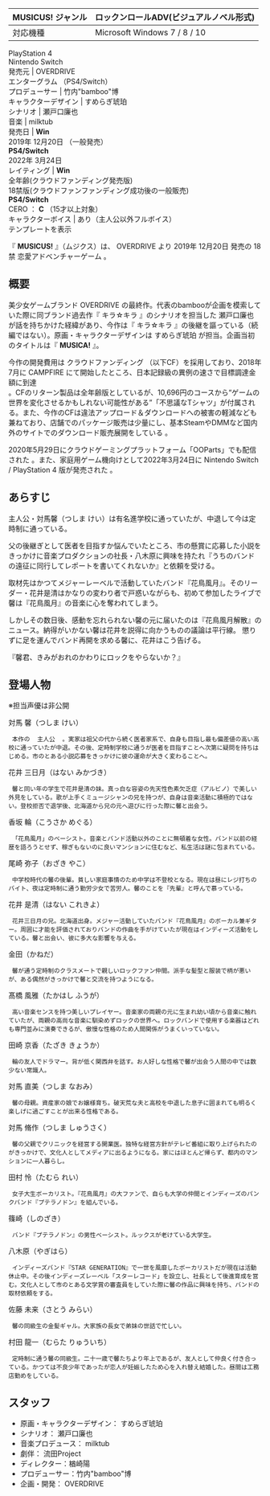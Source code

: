 MUSICUS!  ジャンル  |  ロックンロールADV(ビジュアルノベル形式)   
---|---  
対応機種  |  Microsoft Windows  7  /  8  /  10    
PlayStation 4  
Nintendo Switch  
発売元  |  OVERDRIVE    
エンターグラム  （PS4/Switch）  
プロデューサー  |  竹内"bamboo"博   
キャラクターデザイン  |  すめらぎ琥珀   
シナリオ  |  瀬戸口廉也   
音楽  |  milktub   
発売日  |  **Win**   
2019年  12月20日  （一般発売）  
**PS4/Switch**  
2022年  3月24日  
レイティング  |  **Win**   
全年齢(クラウドファンディング発売版)  
18禁版(クラウドファンファンディング成功後の一般販売)  
**PS4/Switch**  
CERO  ：  **C** （15才以上対象）  
キャラクターボイス  |  あり（主人公以外フルボイス）   
テンプレートを表示  
  
『 **MUSICUS!** 』（ムジクス）は、  OVERDRIVE  より  2019年  12月20日  発売の  18禁  恋愛アドベンチャーゲーム
。

##  概要  

美少女ゲームブランド  OVERDRIVE  の最終作。代表のbambooが企画を模索していた際に同ブランド過去作『  キラ☆キラ  』のシナリオを担当した
瀬戸口廉也  が話を持ちかけた経緯があり、今作は『  キラ☆キラ  』の後継を謳っている（続編ではない）。原画・キャラクターデザインは  すめらぎ琥珀
が担当。企画当初のタイトルは『 **MUSICA!** 』。

今作の開発費用は  クラウドファンディング  （以下CF）を採用しており、2018年7月に  CAMPFIRE
にて開始したところ、日本記録級の異例の速さで目標調達金額に到達  
。CFのリターン製品は全年齢版としているが、10,696円のコースから“ゲームの世界を変化させるかもしれない可能性がある”「不思議なTシャツ」が付属される。また、今作のCFは違法アップロード＆ダウンロードへの被害の軽減なども兼ねており、店舗でのパッケージ販売は少量にし、基本SteamやDMMなど国内外のサイトでのダウンロード販売展開をしている
  。

2020年5月29日にクラウドゲーミングプラットフォーム「OOParts」でも配信された    。また、家庭用ゲーム機向けとして2022年3月24日に
Nintendo Switch  /  PlayStation 4  版が発売された    。

##  あらすじ  

主人公・対馬馨（つしま けい）は有名進学校に通っていたが、中退して今は定時制に通っている。

父の後継ぎとして医者を目指すか悩んでいたところ、市の懸賞に応募した小説をきっかけに音楽プロダクションの社長・八木原に興味を持たれ『うちのバンドの遠征に同行してレポートを書いてくれないか』と依頼を受ける。

取材先はかつてメジャーレーベルで活動していたバンド『花鳥風月』。そのリーダー・花井是清はかなりの変わり者で戸惑いながらも、初めて参加したライブで馨は『花鳥風月』の音楽に心を奪われてしまう。

しかしその数日後、感動を忘れられない馨の元に届いたのは『花鳥風月解散』のニュース。納得がいかない馨は花井を説得に向かうものの議論は平行線。
懲りずに足を運んでバンド再開を求める馨に、花井はこう告げる。

『馨君、きみがおれのかわりにロックをやらないか？』

##  登場人物  

※担当声優は非公開

対馬 馨（つしま けい）

     本作の  主人公  。実家は祖父の代から続く医者家系で、自身も目指し最も偏差値の高い高校に通っていたが中退。その後、定時制学校に通うが医者を目指すことへ次第に疑問を持ちはじめる。市のとある小説応募をきっかけに彼の運命が大きく変わることへ。 
花井 三日月（はない みかづき）

     馨と同い年の学生で花井是清の妹。真っ白な容姿の先天性色素欠乏症（アルビノ）で美しい外見をしている。歌が上手くミュージシャンの兄を持つが、自身は音楽活動に積極的ではない。登校拒否で退学後、北海道から兄の元へ遊びに行った際に馨と出会う。 
香坂 輪（こうさか めぐる）

     「花鳥風月」のベーシスト。音楽とバンド活動以外のことに無頓着な女性。バンド以前の経歴を語ろうとせず、稼ぎもないのに良いマンションに住むなど、私生活は謎に包まれている。 
尾崎 弥子（おざき やこ）

     中学校時代の馨の後輩。貧しい家庭事情のため中学は不登校となる。現在は昼にレジ打ちのバイト、夜は定時制に通う勤労少女で苦労人。馨のことを『先輩』と呼んで慕っている。 
花井 是清（はない これきよ）

     花井三日月の兄。北海道出身。メジャー活動していたバンド『花鳥風月』のボーカル兼ギター。周囲に才能を評価されておりバンドの作曲を手がけていたが現在はインディーズ活動をしている。馨と出会い、彼に多大な影響を与える。 
金田（かねだ）

     馨が通う定時制のクラスメートで親しいロックファン仲間。派手な髪型と服装で柄が悪いが、ある偶然がきっかけで馨と交流を持つようになる。 
髙橋 風雅（たかはし ふうが）

     高い音楽センスを持つ美しいプレイヤー。音楽家の両親の元に生まれ幼い頃から音楽に触れていたが、両親の高尚な音楽に馴染めずロックの世界へ。ロックバンドで使用する楽器はどれも専門並みに演奏できるが、傲慢な性格のため人間関係がうまくいっていない。 
田崎 京香（たざき きょうか）

     輪の友人でドラマー。背が低く関西弁を話す。お人好しな性格で馨が出会う人間の中では数少ない常識人。 
対馬 直美（つしま なおみ）

     馨の母親。資産家の娘でお嬢様育ち。破天荒な夫と高校を中退した息子に囲まれても明るく楽しげに過ごすことが出来る性格である。 
対馬 脩作（つしま しゅうさく）

     馨の父親でクリニックを経営する開業医。独特な経営方針がテレビ番組に取り上げられたのがきっかけで、文化人としてメディアに出るようになる。家にはほとんど帰らず、都内のマンションに一人暮らし。 
田村 怜（たむら れい）

     女子大生ボーカリスト。『花鳥風月』の大ファンで、自らも大学の仲間とインディーズのパンクバンド『プテラノドン』を組んでいる。 
篠崎（しのざき）

     バンド『プテラノドン』の男性ベーシスト。ルックスが老けている大学生。 
八木原（やぎはら）

     インディーズバンド『STAR GENERATION』で一世を風靡したボーカリストだが現在は活動休止中。その後インディーズレーベル「スターレコード」を設立し、社長として後進育成を営む。文化人として市のとある文学賞の審査員をしていた際に馨の作品に興味を持ち、バンドの取材依頼をする。 
佐藤 未来（さとう みらい）

     馨の同級生の金髪ギャル。大家族の長女で弟妹の世話で忙しい。 
村田 龍一（むらた りゅういち）

     定時制に通う馨の同級生。二十一歳で馨たちより年上であるが、友人として仲良く付き合っている。かつては不良少年であったが恋人が妊娠したため心を入れ替え結婚した。昼間は工務店勤めをしている。 

##  スタッフ  

  * 原画・キャラクターデザイン：  すめらぎ琥珀 
  * シナリオ：  瀬戸口廉也 
  * 音楽プロデュース：  milktub 
  * 劇伴：  流田Project 
  * ディレクター：楢崎陽 
  * プロデューサー：竹内"bamboo"博 
  * 企画・開発：  OVERDRIVE 

